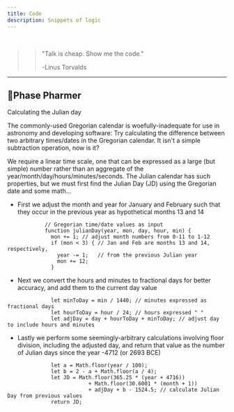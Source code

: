 ```yaml
---
title: Code
description: Snippets of logic
---
```


<br>

>> "Talk is cheap. Show me the code."
>>
>> -Linus Torvalds

---

<h2>🌙Phase Pharmer</h2>
<div class="gridwrap">
    <div class="gridright"> 
      <p class="redlist">Calculating the Julian day</p>        
      <p class="blocktext">The commonly-used Gregorian calendar is woefully-inadequate for use in
        astronomy and developing software: Try calculating the difference between two arbitrary times/dates 
        in the Gregorian calendar. It isn't a simple subtraction operation, now is it?</p>        
      <p class="blocktext">We require a linear time scale, one that can be expressed as a large (but simple) 
        number rather than an aggregate of the year/month/day/hours/minutes/seconds. The Julian calendar has
        such properties, but we must first find the Julian Day (JD) using the Gregorian date and some math...</p>
<ul>
<li>First we adjust the month and year for January and February such that they
occur in the previous year as hypothetical months 13 and 14</li>
</ul>      
               
                // Gregorian time/date values as input
                function julianDay(year, mon, day, hour, min) {
                  mon += 1; // adjust month numbers from 0-11 to 1-12
                  if (mon < 3) { // Jan and Feb are months 13 and 14, respectively, 
                    year -= 1;   // from the previous Julian year
                    mon += 12;
                  }
                                
<ul>
  <li>Next we convert the hours and minutes to fractional days for better accuracy,
    and add them to the current day value</li>
</ul>
                
                
                  let minToDay = min / 1440; // minutes expressed as fractional days
                  let hourToDay = hour / 24; // hours expressed " " 
                  let adjDay = day + hourToDay + minToDay; // adjust day to include hours and minutes
                                
<ul>
<li>Lastly we perform some seemingly-arbitrary calculations involving floor 
  division, including the adjusted day, and return that value as the number of
  Julian days since the year -4712 (or 2693 BCE)</li>
</ul>
                                
                  let a = Math.floor(year / 100);
                  let b = 2 - a + Math.floor(a / 4);
                  let JD = Math.floor(365.25 * (year + 4716)) 
                              + Math.floor(30.6001 * (month + 1)) 
                              + adjDay + b - 1524.5; // calculate Julian Day from previous values
                  return JD;               
   </div>
</div>

